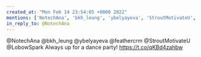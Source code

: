 ```yaml
---
created_at: "Mon Feb 14 23:54:05 +0000 2022"
mentions: ['NotechAna', 'bkh_leung', 'ybelyayeva', 'StroutMotivateU', 'LobowSpark']
in_reply_to: @NotechAna
---
```


@NotechAna @bkh_leung @ybelyayeva @feathercrm @StroutMotivateU @LobowSpark Always up for a dance party! https://t.co/qKBd4zahbw